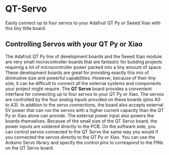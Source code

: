 # QT-Servo
Easily connect up to four servos to your Adafruit QT Py or Seeed Xiao with this tiny little board.

## Controlling Servos with your QT Py or Xiao

The Adafruit QT Py line of development boards and the Seeed Xiao module are very small microcontroller boards that are fantastic for building projects requirnig a lot of microcontroller power packed into a tiny amount of space. These development boards are great for providing exactly this mix of diminutive size and powerful capabilities. However, because of their tiny size, it can be difficult to connect all the external systems and components your project might require.
The **QT Servo** board provides a convenient interface for connecting up to four servos to your QT Py or Xiao. The servos are controlled by the four analog inputs provided on these boards (pins A0 to A3). In addition to the servo connections, the board also accepts external 5V power that can run the servos with a higher current capacity than the QT Py or Xiao alone can provide. The external power input also powers the boards themselves. Because of the small size of the QT Servo board, the power inputs are soldered directly to the PCB.
On the software side, you can control servos connected to the QT Servo the same way you would if you connected the servos directly to the QT Py or Xiao. You can use the Arduino Servo library and specify the control pins to correspond to the PINs on the QT Servo board.
